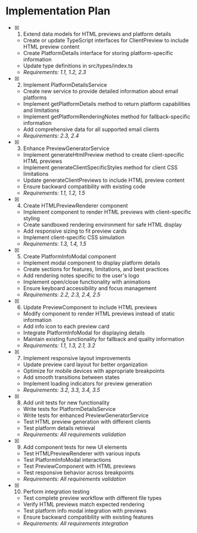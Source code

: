 # Implementation Plan

- [x] 1. Extend data models for HTML previews and platform details



  - Create or update TypeScript interfaces for ClientPreview to include HTML preview content
  - Create PlatformDetails interface for storing platform-specific information
  - Update type definitions in src/types/index.ts
  - _Requirements: 1.1, 1.2, 2.3_

- [x] 2. Implement PlatformDetailsService





  - Create new service to provide detailed information about email platforms
  - Implement getPlatformDetails method to return platform capabilities and limitations
  - Implement getPlatformRenderingNotes method for fallback-specific information
  - Add comprehensive data for all supported email clients
  - _Requirements: 2.3, 2.4_

- [x] 3. Enhance PreviewGeneratorService





  - Implement generateHtmlPreview method to create client-specific HTML previews
  - Implement generateClientSpecificStyles method for client CSS limitations
  - Update generateClientPreviews to include HTML preview content
  - Ensure backward compatibility with existing code
  - _Requirements: 1.1, 1.2, 1.5_

- [x] 4. Create HTMLPreviewRenderer component





  - Implement component to render HTML previews with client-specific styling
  - Create sandboxed rendering environment for safe HTML display
  - Add responsive sizing to fit preview cards
  - Implement client-specific CSS simulation
  - _Requirements: 1.3, 1.4, 1.5_

- [x] 5. Create PlatformInfoModal component





  - Implement modal component to display platform details
  - Create sections for features, limitations, and best practices
  - Add rendering notes specific to the user's logo
  - Implement open/close functionality with animations
  - Ensure keyboard accessibility and focus management
  - _Requirements: 2.2, 2.3, 2.4, 2.5_

- [x] 6. Update PreviewComponent to include HTML previews





  - Modify component to render HTML previews instead of static information
  - Add info icon to each preview card
  - Integrate PlatformInfoModal for displaying details
  - Maintain existing functionality for fallback and quality information
  - _Requirements: 1.1, 1.3, 2.1, 3.2_

- [x] 7. Implement responsive layout improvements






  - Update preview card layout for better organization
  - Optimize for mobile devices with appropriate breakpoints
  - Add smooth transitions between states
  - Implement loading indicators for preview generation
  - _Requirements: 3.2, 3.3, 3.4, 3.5_

- [x] 8. Add unit tests for new functionality







  - Write tests for PlatformDetailsService
  - Write tests for enhanced PreviewGeneratorService
  - Test HTML preview generation with different clients
  - Test platform details retrieval
  - _Requirements: All requirements validation_

- [x] 9. Add component tests for new UI elements









  - Test HTMLPreviewRenderer with various inputs
  - Test PlatformInfoModal interactions
  - Test PreviewComponent with HTML previews
  - Test responsive behavior across breakpoints
  - _Requirements: All requirements validation_

- [x] 10. Perform integration testing





  - Test complete preview workflow with different file types
  - Verify HTML previews match expected rendering
  - Test platform info modal integration with previews
  - Ensure backward compatibility with existing features
  - _Requirements: All requirements integration_